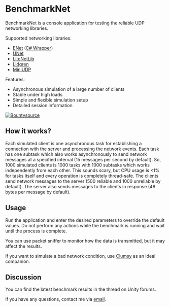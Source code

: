 # BenchmarkNet
BenchmarkNet is a console application for testing the reliable UDP networking libraries.

Supported networking libraries:
- [ENet](https://github.com/lsalzman/enet "ENet") ([C# Wrapper](https://github.com/NateShoffner/ENetSharp "C# Wrapper"))
- [UNet](https://docs.unity3d.com/Manual/UNetUsingTransport.html "UNet")
- [LiteNetLib](https://github.com/RevenantX/LiteNetLib "LiteNetLib")
- [Lidgren](https://github.com/lidgren/lidgren-network-gen3 "Lidgren")
- [MiniUDP](https://github.com/ashoulson/MiniUDP "MiniUDP")

Features:
- Asynchronous simulation of a large number of clients
- Stable under high loads
- Simple and flexible simulation setup
- Detailed session information

[![Bountysource](https://img.shields.io/badge/bountysource-donate-green.svg)](https://salt.bountysource.com/checkout/amount?team=nxrighthere)

How it works?
--------
Each simulated client is one asynchronous task for establishing a connection with the server and processing the network events. Each task has one subtask which also works asynchronously to send network messages at a specified interval (15 messages per second by default). So, 1000 simulated clients is 1000 tasks with 1000 subtasks which works independently from each other. This sounds scary, but CPU usage is <1% for tasks itself and every operation is completely thread-safe. The clients send network messages to the server (500 reliable and 1000 unreliable by default). The server also sends messages to the clients in response (48 bytes per message by default).

Usage
--------
Run the application and enter the desired parameters to override the default values. Do not perform any actions while the benchmark is running and wait until the process is complete.

You can use packet sniffer to monitor how the data is transmitted, but it may affect the results.

If you want to simulate a bad network condition, use [Clumsy](http://jagt.github.io/clumsy/ "Clumsy") as an ideal companion.

Discussion
--------
You can find the latest benchmark results in the thread on Unity forums.

If you have any questions, contact me via [email](mailto:nxrighthere@gmail.com "email").
